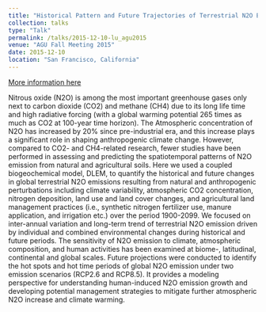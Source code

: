 ```yaml
---
title: "Historical Pattern and Future Trajectories of Terrestrial N2O Emission driven by Multi-factor Global Changes"
collection: talks
type: "Talk"
permalink: /talks/2015-12-10-lu_agu2015
venue: "AGU Fall Meeting 2015"
date: 2015-12-10
location: "San Francisco, California"
---
```


[More information here](http://adsabs.harvard.edu/abs/2015AGUFM.B14A..06L)

Nitrous oxide (N2O) is among the most important greenhouse gases only next to carbon dioxide (CO2) and methane (CH4) due to its long life time and high radiative forcing (with a global warming potential 265 times as much as CO2 at 100-year time horizon). The Atmospheric concentration of N2O has increased by 20% since pre-industrial era, and this increase plays a significant role in shaping anthropogenic climate change. However, compared to CO2- and CH4-related research, fewer studies have been performed in assessing and predicting the spatiotemporal patterns of N2O emission from natural and agricultural soils. Here we used a coupled biogeochemical model, DLEM, to quantify the historical and future changes in global terrestrial N2O emissions resulting from natural and anthropogenic perturbations including climate variability, atmospheric CO2 concentration, nitrogen deposition, land use and land cover changes, and agricultural land management practices (i.e., synthetic nitrogen fertilizer use, manure application, and irrigation etc.) over the period 1900-2099. We focused on inter-annual variation and long-term trend of terrestrial N2O emission driven by individual and combined environmental changes during historical and future periods. The sensitivity of N2O emission to climate, atmospheric composition, and human activities has been examined at biome-, latitudinal, continental and global scales. Future projections were conducted to identify the hot spots and hot time periods of global N2O emission under two emission scenarios (RCP2.6 and RCP8.5). It provides a modeling perspective for understanding human-induced N2O emission growth and developing potential management strategies to mitigate further atmospheric N2O increase and climate warming.
